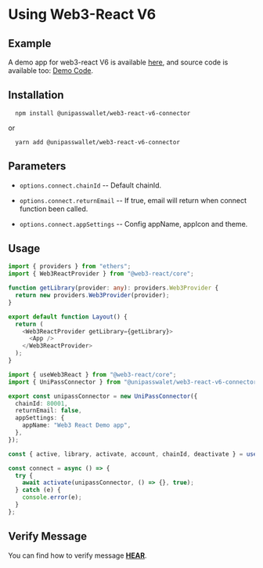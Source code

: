 # Using Web3-React V6

## Example

A demo app for web3-react V6 is available [here](https://up-web3-react-v6-demo.vercel.app/), and source code is available too: [Demo Code](https://github.com/UniPassID/we3-react-v6-demo).

## Installation

```shell
  npm install @unipasswallet/web3-react-v6-connector
```
or
```shell
  yarn add @unipasswallet/web3-react-v6-connector
```

## Parameters

* `options.connect.chainId` -- Default chainId.

* `options.connect.returnEmail` -- If true, email will return when connect function been called.

* `options.connect.appSettings` -- Config appName, appIcon and theme.

## Usage

```ts
import { providers } from "ethers";
import { Web3ReactProvider } from "@web3-react/core";

function getLibrary(provider: any): providers.Web3Provider {
  return new providers.Web3Provider(provider);
}

export default function Layout() {
  return (
    <Web3ReactProvider getLibrary={getLibrary}>
      <App />
    </Web3ReactProvider>
  );
}

```
```ts
import { useWeb3React } from "@web3-react/core";
import { UniPassConnector } from "@unipasswalet/web3-react-v6-connector";

export const unipassConnector = new UniPassConnector({
  chainId: 80001,
  returnEmail: false,
  appSettings: {
    appName: "Web3 React Demo app",
  },
});

const { active, library, activate, account, chainId, deactivate } = useWeb3React();

const connect = async () => {
  try {
    await activate(unipassConnector, () => {}, true);
  } catch (e) {
    console.error(e);
  }
};
```
## Verify Message

You can find how to verify message [**HEAR**](../verifying-messages/eip191-verifying-messages).